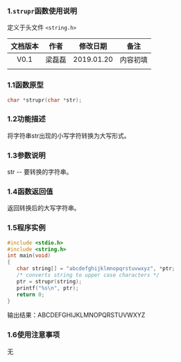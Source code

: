 ### 1.`strupr`函数使用说明

定义于头文件 `<string.h>`



| 文档版本 |  作者  |  修改日期  |   备注   |
| :------: | :----: | :--------: | :------: |
|   V0.1   | 梁磊磊 | 2019.01.20 | 内容初填 |
|          |        |            |          |







### 1.1函数原型

```c
char *strupr(char *str);
```



### 1.2功能描述

  将字符串str出现的小写字符转换为大写形式。 

### 1.3参数说明

str -- 要转换的字符串。



### 1.4函数返回值

   返回转换后的大写字符串。 

### 1.5程序实例



```c
#include <stdio.h>  
#include <string.h>  
int main(void)  
{  
   char string[] = "abcdefghijklmnopqrstuvwxyz", *ptr;  
   /* converts string to upper case characters */  
   ptr = strupr(string); 
   printf("%s\n", ptr);  
   return 0;  
}  

```



输出结果：ABCDEFGHIJKLMNOPQRSTUVWXYZ

### 1.6使用注意事项

无